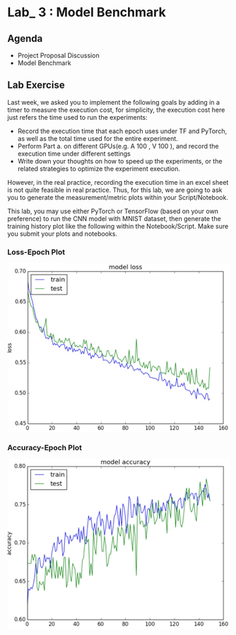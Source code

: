 # Lab_ 3 : Model Benchmark

## Agenda

* Project Proposal Discussion
* Model Benchmark

## Lab Exercise

Last week, we asked you to implement the following goals by adding in a timer to measure the execution cost, for simplicity, the execution cost here just refers the time used to run the experiments:

* Record the execution time that each epoch uses under TF and PyTorch, as well as the total time used for the entire experiment.
* Perform Part a. on different GPUs(e.g. A 100 , V 100 ), and record the execution time under different settings
* Write down your thoughts on how to speed up the experiments, or the related strategies to optimize the experiment execution.

However, in the real practice, recording the execution time in an excel sheet is not quite feasible in real practice. Thus, for this lab, we are going to ask you to generate the measurement/metric plots within your Script/Notebook.

This lab, you may use either PyTorch or TensorFlow (based on your own preference) to run the CNN model with MNIST dataset, then generate the training history plot like the following within the Notebook/Script. Make sure you submit your plots and notebooks.

### Loss-Epoch Plot

![](./epoch%20vs%20loss.jpg)

### Accuracy-Epoch Plot

![](./epoch%20vs%20accuracy.jpg)


